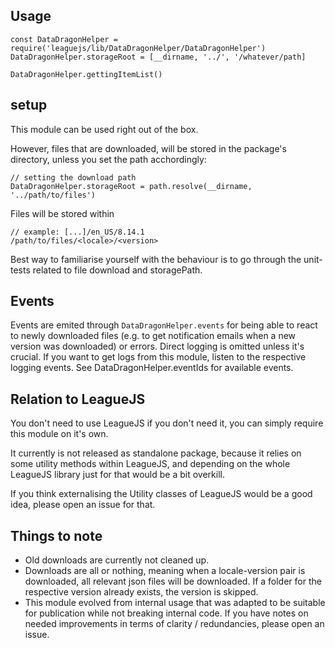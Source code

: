 ## Usage
```
const DataDragonHelper = require('leaguejs/lib/DataDragonHelper/DataDragonHelper')
DataDragonHelper.storageRoot = [__dirname, '../', '/whatever/path]

DataDragonHelper.gettingItemList()
```

## setup
This module can be used right out of the box.

However, files that are downloaded, will be stored in the package's directory,
unless you set the path acchordingly:

```
// setting the download path
DataDragonHelper.storageRoot = path.resolve(__dirname, '../path/to/files')
```

Files will be stored within
```
// example: [...]/en_US/8.14.1
/path/to/files/<locale>/<version>
```

Best way to familiarise yourself with the behaviour is to go through
the unit-tests related to file download and storagePath.

## Events
Events are emited through `DataDragonHelper.events` for being able to react to newly downloaded files
(e.g. to get notification emails when a new version was downloaded) or errors.
Direct logging is omitted unless it's crucial. If you want to get logs from this module,
listen to the respective logging events.
See DataDragonHelper.eventIds for available events.

## Relation to LeagueJS

You don't need to use LeagueJS if you don't need it, you can simply require
this module on it's own.

It currently is not released as standalone package, because it relies on some utility
methods within LeagueJS, and depending on the whole LeagueJS library just for that would be
a bit overkill.

If you think externalising the Utility classes of LeagueJS would be a good idea,
please open an issue for that.

## Things to note
* Old downloads are currently not cleaned up.
* Downloads are all or nothing, meaning when a locale-version pair is downloaded,
all relevant json files will be downloaded. If a folder for the respective version already exists,
the version is skipped.
* This module evolved from internal usage that was adapted to be suitable for publication
while not breaking internal code. If you have notes on needed improvements
in terms of clarity / redundancies, please open an issue.